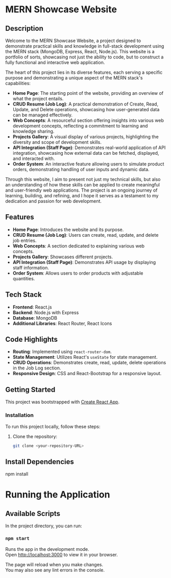 # MERN Showcase Website

## Description

Welcome to the MERN Showcase Website, a project designed to demonstrate practical skills and knowledge in full-stack development using the MERN stack (MongoDB, Express, React, Node.js). This website is a portfolio of sorts, showcasing not just the ability to code, but to construct a fully functional and interactive web application.

The heart of this project lies in its diverse features, each serving a specific purpose and demonstrating a unique aspect of the MERN stack's capabilities:
- **Home Page**: The starting point of the website, providing an overview of what the project entails.
- **CRUD Resume (Job Log)**: A practical demonstration of Create, Read, Update, and Delete operations, showcasing how user-generated data can be managed effectively.
- **Web Concepts**: A resourceful section offering insights into various web development concepts, reflecting a commitment to learning and knowledge sharing.
- **Projects Gallery**: A visual display of various projects, highlighting the diversity and scope of development skills.
- **API Integration (Staff Page)**: Demonstrates real-world application of API integration, showcasing how external data can be fetched, displayed, and interacted with.
- **Order System**: An interactive feature allowing users to simulate product orders, demonstrating handling of user inputs and dynamic data.

Through this website, I aim to present not just my technical skills, but also an understanding of how these skills can be applied to create meaningful and user-friendly web applications. The project is an ongoing journey of learning, building, and refining, and I hope it serves as a testament to my dedication and passion for web development.


## Features

- **Home Page**: Introduces the website and its purpose.
- **CRUD Resume (Job Log)**: Users can create, read, update, and delete job entries.
- **Web Concepts**: A section dedicated to explaining various web concepts.
- **Projects Gallery**: Showcases different projects.
- **API Integration (Staff Page)**: Demonstrates API usage by displaying staff information.
- **Order System**: Allows users to order products with adjustable quantities.

## Tech Stack

- **Frontend**: React.js
- **Backend**: Node.js with Express
- **Database**: MongoDB
- **Additional Libraries**: React Router, React Icons

## Code Highlights

- **Routing**: Implemented using `react-router-dom`.
- **State Management**: Utilizes React's `useState` for state management.
- **CRUD Operations**: Demonstrates create, read, update, delete operations in the Job Log section.
- **Responsive Design**: CSS and React-Bootstrap for a responsive layout.

## Getting Started

This project was bootstrapped with [Create React App](https://github.com/facebook/create-react-app).

### Installation

To run this project locally, follow these steps:

1. Clone the repository:
   ```bash
   git clone <your-repository-URL>

## Install Dependencies

npm install

# Running the Application
## Available Scripts

In the project directory, you can run:

### `npm start`

Runs the app in the development mode.\
Open [http://localhost:3000](http://localhost:3000) to view it in your browser.

The page will reload when you make changes.\
You may also see any lint errors in the console.
